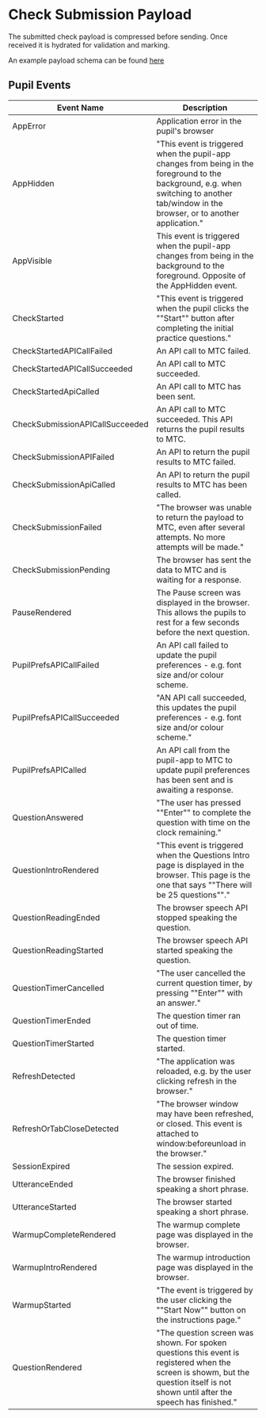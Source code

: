 # Check Submission Payload

The submitted check payload is compressed before sending.  Once received it is hydrated for validation and marking.

An example payload schema can be found [here](./check-payload.json)

## Pupil Events

| Event Name | Description |
| --------- | ---------------- |
| AppError | Application error in the pupil's browser |
| AppHidden | "This event is triggered when the pupil-app changes from being in the foreground to the background, e.g. when switching to another tab/window in the browser, or to another application." |
| AppVisible | This event is triggered when the pupil-app changes from being in the background to the foreground. Opposite of the AppHidden event. |
| CheckStarted | "This event is triggered when the pupil clicks the ""Start"" button after completing the initial practice questions." |
| CheckStartedAPICallFailed | An API call to MTC failed. |
| CheckStartedAPICallSucceeded | An API call to MTC succeeded. |
| CheckStartedApiCalled | An API call to MTC has been sent. |
| CheckSubmissionAPICallSucceeded | An API call to MTC succeeded.  This API returns the pupil results to MTC. |
| CheckSubmissionAPIFailed | An API to return the pupil results to MTC failed. |
| CheckSubmissionApiCalled | An API to return the pupil results to MTC has been called. |
| CheckSubmissionFailed | "The browser was unable to return the payload to MTC, even after several attempts. No more attempts will be made." |
| CheckSubmissionPending | The browser has sent the data to MTC and is waiting for a response. |
| PauseRendered | The Pause screen was displayed in the browser. This allows the pupils to rest for a few seconds before the next question. |
| PupilPrefsAPICallFailed | An API call failed to update the pupil preferences - e.g. font size and/or colour scheme. |
| PupilPrefsAPICallSucceeded | "AN API call succeeded, this updates the pupil preferences - e.g. font size and/or colour scheme." |
| PupilPrefsAPICalled | An API call from the pupil-app to MTC to update pupil preferences has been sent and is awaiting a response. |
| QuestionAnswered | "The user has pressed ""Enter"" to complete the question with time on the clock remaining." |
| QuestionIntroRendered | "This event is triggered when the Questions Intro page is displayed in the browser.  This page is the one that says ""There will be 25 questions""." |
| QuestionReadingEnded | The browser speech API stopped speaking the question. |
| QuestionReadingStarted | The browser speech API started speaking the question. |
| QuestionTimerCancelled | "The user cancelled the current question timer, by pressing ""Enter"" with an answer." |
| QuestionTimerEnded | The question timer ran out of time. |
| QuestionTimerStarted | The question timer started. |
| RefreshDetected | "The application was reloaded, e.g. by the user clicking refresh in the browser." |
| RefreshOrTabCloseDetected | "The browser window may have been refreshed, or closed.  This event is attached to window:beforeunload in the browser." |
| SessionExpired | The session expired. |
| UtteranceEnded | The browser finished speaking a short phrase. |
| UtteranceStarted | The browser started speaking a short phrase. |
| WarmupCompleteRendered | The warmup complete page was displayed in the browser. |
| WarmupIntroRendered | The warmup introduction page was displayed in the browser. |
| WarmupStarted | "The event is triggered by the user clicking the ""Start Now"" button on the instructions page." |
| QuestionRendered | "The question screen was shown. For spoken questions this event is registered when the screen is showm, but the question itself is not shown until after the speech has finished." |
